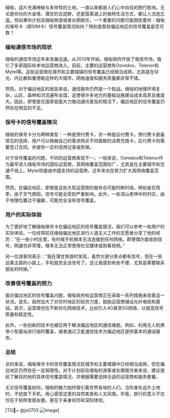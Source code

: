 缅甸，这片充满神秘与多样性的土地，一直以来都是人们心中向往的旅行胜地。无论是仰光的大金塔、蒲甘的古迹群，还是茵莱湖上的独特生活方式，都让人流连忘返。但如果你计划去缅甸旅游或者长期居住，一个重要的问题可能困扰着你：缅甸的保号卡（即SIM卡）信号覆盖情况如何？特别是那些偏远地区的信号覆盖是否可靠？

### 缅甸通信市场的现状

缅甸的通信市场近年来发展迅速。从2013年开始，缅甸政府开放了电信市场，吸引了多家国际和本地运营商进入。目前，主要的运营商有Ooredoo、Telenor和Mytel等。这些运营商在城市和主要城镇的信号覆盖已经相当成熟，尤其是在仰光、内比都和曼德勒这样的大城市，网络速度和服务质量都非常不错。

然而，对于偏远地区的居民来说，通信服务仍然是一个挑战。缅甸的地理环境复杂，山区、森林和河流遍布全国，这使得许多地方的基础设施建设成本高昂且难度大。因此，即使是在国家层面大力推动通讯普及的情况下，偏远地区的信号覆盖仍然存在明显的不足。

### 保号卡的信号覆盖情况

缅甸的保号卡分为两种类型：一种是预付费卡，另一种是后付费卡。预付费卡是最常见的选择，用户可以根据自己的需求购买不同面额的话费充值卡。后付费卡则需要签订合同，并提供一定的信用记录或担保。

对于信号覆盖的问题，不同的运营商表现不一。一般来说，Ooredoo和Telenor作为最早进入缅甸市场的国际运营商，其网络覆盖范围较广，尤其是在主要城市和交通干线上。Mytel则是由中国支持的运营商，近年来也在努力扩大其网络覆盖范围。

然而，在偏远地区，即使是这些大型运营商的服务也可能时断时续。特别是在雨季，由于天气原因，信号可能会受到严重影响。此外，一些深山老林中的村庄，由于地理位置过于偏僻，可能完全没有信号覆盖。

### 用户的实际体验

为了更好地了解缅甸保号卡在偏远地区的信号覆盖情况，我们可以参考一些用户的实际体验。一位经常前往缅甸偏远地区进行人道主义工作的志愿者分享了他的经历：“在一些小村庄里，有时候手机根本无法连接到任何网络。即使偶尔能收到信号，网速也非常慢，根本无法正常使用社交媒体或观看视频。”

另一位游客则表示：“我在蒲甘旅游时发现，虽然大部分景点都有信号，但在一些远离主路的小路上，手机就完全没信号了。这让我感到有些不便，尤其是需要联系朋友的时候。”

### 改善信号覆盖的努力

面对偏远地区的信号覆盖问题，缅甸政府和运营商正在采取一系列措施来改善这一状况。首先，政府加大了对农村地区的投资力度，鼓励运营商铺设光纤电缆和基站。其次，运营商也在不断优化网络技术，比如引入4G甚至5G网络，以提高信号质量和稳定性。

此外，一些创新的技术也被应用于解决偏远地区的通信难题。例如，利用无人机携带小型基站进行临时覆盖，或者通过卫星通信技术为偏远地区提供基本的通话服务。

### 总结

总的来说，缅甸保号卡的信号覆盖情况在城市和主要城镇中已经相当成熟，但在偏远地区仍然存在一定局限性。对于计划前往缅甸的游客或长期居住者来说，建议提前了解目的地的具体信号覆盖情况，并根据需要选择合适的运营商和服务套餐。

无论信号覆盖如何，缅甸的魅力始终吸引着世界各地的人们。当你身处这片土地时，不妨放下手机，用心感受这里的自然美景和人文风情。毕竟，旅行的意义不仅仅在于拍照发朋友圈，更在于亲身经历和深刻体验。

[TG💪+ @jx0703 ![Image](https://github.com/user-attachments/assets/dbca1d08-cadb-493c-b0ec-ad6f7a83f270)]